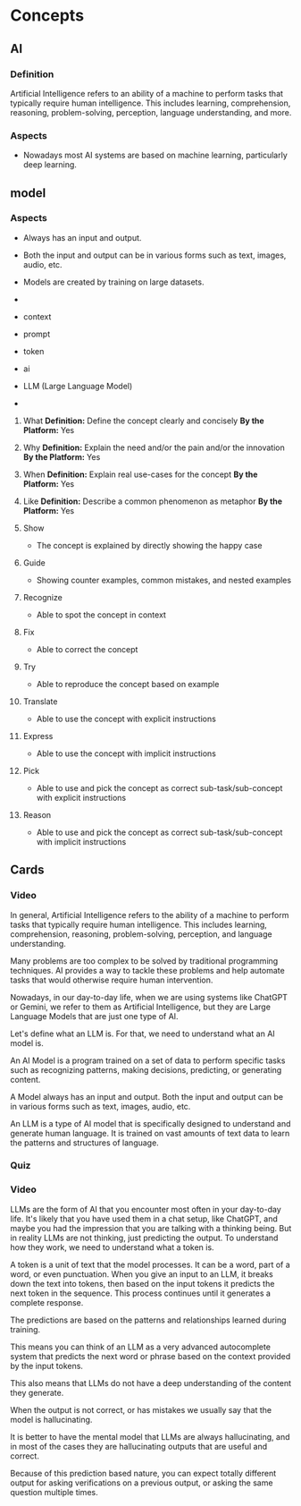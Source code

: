 # Concepts

## AI

### Definition

Artificial Intelligence refers to an ability of a machine to perform tasks that typically require
human intelligence. This includes learning, comprehension, reasoning, problem-solving, perception,
language understanding, and more.

### Aspects

 - Nowadays most AI systems are based on machine learning, particularly deep learning.


## model

### Aspects

 - Always has an input and output.
 - Both the input and output can be in various forms such as text, images, audio, etc.
 - Models are created by training on large datasets.
 -




 - context
 - prompt
 - token
 - ai
 - LLM (Large Language Model)
 -



1. What
   **Definition:** Define the concept clearly and concisely
   **By the Platform:** Yes
2. Why
   **Definition:** Explain the need and/or the pain and/or the innovation
   **By the Platform:** Yes
3. When
   **Definition:** Explain real use-cases for the concept
   **By the Platform:** Yes
4. Like
   **Definition:** Describe a common phenomenon as metaphor
   **By the Platform:** Yes
4. Show

    - The concept is explained by directly showing the happy case
5. Guide
    - Showing counter examples, common mistakes, and nested examples
6. Recognize
    - Able to spot the concept in context
7. Fix
    - Able to correct the concept
8. Try
    - Able to reproduce the concept based on example
9. Translate
    - Able to use the concept with explicit instructions
10. Express
    - Able to use the concept with implicit instructions
11. Pick
    - Able to use and pick the concept as correct sub-task/sub-concept with explicit instructions
12. Reason
    - Able to use and pick the concept as correct sub-task/sub-concept with implicit instructions




## Cards


### Video

In general, Artificial Intelligence refers to the ability of a machine to perform tasks that
typically require human intelligence. This includes learning, comprehension, reasoning,
problem-solving, perception, and language understanding.

Many problems are too complex to be solved by traditional programming techniques. AI provides a way
to tackle these problems and help automate tasks that would otherwise require human intervention.

Nowadays, in our day-to-day life, when we are using systems like ChatGPT or Gemini, we refer to
them as Artificial Intelligence, but they are Large Language Models that are just one type of AI.

Let's define what an LLM is. For that, we need to understand what an AI model is.

An AI Model is a program trained on a set of data to perform specific tasks such as recognizing
patterns, making decisions, predicting, or generating content.

A Model always has an input and output. Both the input and output can be in various forms such as
text, images, audio, etc.

An LLM is a type of AI model that is specifically designed to understand and generate human
language. It is trained on vast amounts of text data to learn the patterns and structures of
language.

### Quiz



### Video

LLMs are the form of AI that you encounter most often in your day-to-day life. It's likely that
you have used them in a chat setup, like ChatGPT, and maybe you had the impression that you are
talking with a thinking being. But in reality LLMs are not thinking, just predicting the output.
To understand how they work, we need to understand what a token is.

A token is a unit of text that the model processes. It can be a word, part of a word, or even
punctuation. When you give an input to an LLM, it breaks down the text into tokens,
then based on the input tokens it predicts the next token in the sequence. This process continues
until it generates a complete response.

The predictions are based on the patterns and relationships learned during training.

This means you can think of an LLM as a very advanced autocomplete system that predicts the next
word or phrase based on the context provided by the input tokens.

This also means that LLMs do not have a deep understanding of the content they generate.

When the output is not correct, or has mistakes we usually say that the model is hallucinating.

It is better to have the mental model that LLMs are always hallucinating, and in most of the
cases they are hallucinating outputs that are useful and correct.

Because of this prediction based nature, you can expect totally different output for asking
verifications on a previous output, or asking the same question multiple times.
